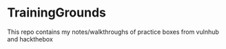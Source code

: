 # TrainingGrounds
This repo contains my notes/walkthroughs of practice boxes from vulnhub and hackthebox
